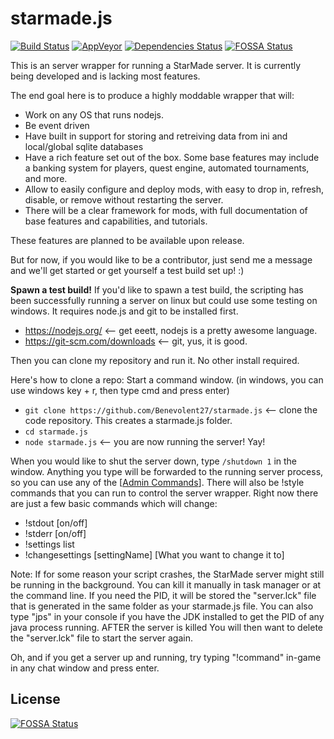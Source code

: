# starmade.js

[![Build Status](https://travis-ci.org/Benevolent27/starmade.js.svg?branch=master)](https://travis-ci.org/Benevolent27/starmade.js)
[![AppVeyor](https://ci.appveyor.com/api/projects/status/nklifk3369iqmed5?svg=true)](https://ci.appveyor.com/project/Benevolent27/starmade-js)
[![Dependencies Status](https://david-dm.org/Benevolent27/starmade.js.svg)](https://david-dm.org/Benevolent27/starmade.js)
[![FOSSA Status](https://app.fossa.io/api/projects/git%2Bgithub.com%2FBenevolent27%2Fstarmade.js.svg?type=shield)](https://app.fossa.io/projects/git%2Bgithub.com%2FBenevolent27%2Fstarmade.js?ref=badge_shield)

This is an server wrapper for running a StarMade server.  It is currently being developed and is lacking most features.

The end goal here is to produce a highly moddable wrapper that will:
* Work on any OS that runs nodejs.  
* Be event driven 
* Have built in support for storing and retreiving data from ini and local/global sqlite databases
* Have a rich feature set out of the box.  Some base features may include a banking system for players, quest engine, automated tournaments, and more.  
* Allow to easily configure and deploy mods, with easy to drop in, refresh, disable, or remove without restarting the server.  
* There will be a clear framework for mods, with full documentation of base features and capabilities, and tutorials.

These features are planned to be available upon release.

But for now, if you would like to be a contributor, just send me a message and we'll get started or get yourself a test build set up! :)

**Spawn a test build!**
If you'd like to spawn a test build, the scripting has been successfully running a server on linux but could use some testing on windows. 
It requires node.js and git to be installed first.
* https://nodejs.org/  <-- get eeett, nodejs is a pretty awesome language.
* https://git-scm.com/downloads  <-- git, yus, it is good.

Then you can clone my repository and run it.  No other install required.

Here's how to clone a repo:
Start a command window.  (in windows, you can use windows key + r, then type cmd and press enter)
* `git clone https://github.com/Benevolent27/starmade.js`  <-- clone the code repository.  This creates a starmade.js folder.
* `cd starmade.js`
* `node starmade.js`  <-- you are now running the server!  Yay!

When you would like to shut the server down, type `/shutdown 1` in the window.  Anything you type will be forwarded to the running server process, so you can use any of the [[Admin Commands](https://starmadedock.net/threads/admin-commands.1283/)].  There will also be !style commands that you can run to control the server wrapper.  Right now there are just a few basic commands which will change:
* !stdout \[on/off\]
* !stderr \[on/off\]
* !settings list
* !changesettings \[settingName\] \[What you want to change it to\]

Note:  If for some reason your script crashes, the StarMade server might still be running in the background.  You can kill it manually in task manager or at the command line.  If you need the PID, it will be stored the "server.lck" file that is generated in the same folder as your starmade.js file.  You can also type "jps" in your console if you have the JDK installed to get the PID of any java process running.  AFTER the server is killed You will then want to delete the "server.lck" file to start the server again.

Oh, and if you get a server up and running, try typing "!command" in-game in any chat window and press enter.



## License
[![FOSSA Status](https://app.fossa.io/api/projects/git%2Bgithub.com%2FBenevolent27%2Fstarmade.js.svg?type=large)](https://app.fossa.io/projects/git%2Bgithub.com%2FBenevolent27%2Fstarmade.js?ref=badge_large)


